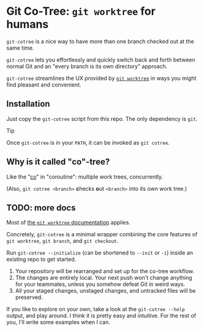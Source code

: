 # Git Co-Tree: `git worktree` for humans

`git-cotree` is a nice way to have more than
one branch checked out at the same time.

`git-cotree` lets you effortlessly and quickly
switch back and forth between normal Git and an
"every branch is its own directory" approach.

`git-cotree` streamlines the UX provided by
[`git worktree`](https://git-scm.com/docs/git-worktree)
in ways you might find pleasant and convenient.


## Installation

Just copy the `git-cotree` script from this repo.
The only dependency is `git`.

> [!TIP]
> Once `git-cotree` is in your `PATH`,
> it can be invoked as `git cotree`.


## Why is it called "co"-tree?

Like the "[co](https://en.wiktionary.org/wiki/co-#English)"
in "coroutine": multiple work trees, concurrently.

(Also, `git cotree <branch>` **c**hecks **o**ut
`<branch>` into its own work tree.)


## TODO: more docs

Most of [the `git worktree` documentation](https://git-scm.com/docs/git-worktree)
applies.

Concretely, `git-cotree` is a minimal wrapper
combining the core features of `git worktree`,
`git branch`, and `git checkout`.

Run `git-cotree --initialize` (can be
shortened to `--init` or `-i`) inside
an existing repo to get started.

1. Your repository will be rearranged and
   set up for the co-tree workflow.
2. The changes are entirely local. Your next push
   won't change anything for your teammates,
   unless you somehow defeat Git in weird ways.
3. All your staged changes, unstaged changes,
   and untracked files will be preserved.

If you like to explore on your own, take a look at
the `git-cotree --help` output, and play around.
I think it is pretty easy and intuitive. For the
rest of you, I'll write some examples when I can.
